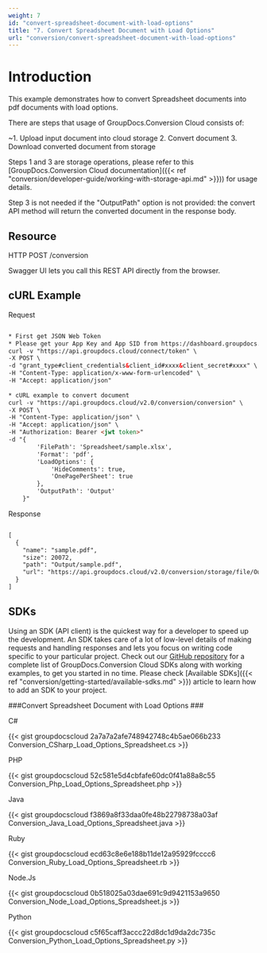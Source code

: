 ```yaml
---
weight: 7
id: "convert-spreadsheet-document-with-load-options"
title: "7. Convert Spreadsheet Document with Load Options"
url: "conversion/convert-spreadsheet-document-with-load-options"
---
```







# Introduction #

This example demonstrates how to convert Spreadsheet documents into pdf documents with load options. 

There are steps that usage of GroupDocs.Conversion Cloud consists of:

   ~1. Upload input document into cloud storage
   2. Convert document
   3. Download converted document from storage

Steps 1 and 3 are storage operations, please refer to this [GroupDocs.Conversion Cloud documentation]({{< ref "conversion/developer-guide/working-with-storage-api.md" >}})) for usage details.

Step 3 is not needed if the "OutputPath" option is not provided: the convert API method will return the converted document in the response body.

## Resource ##

HTTP POST /conversion

Swagger UI lets you call this REST API directly from the browser.  

## cURL Example ##


 Request

```html 

* First get JSON Web Token
* Please get your App Key and App SID from https://dashboard.groupdocs.cloud/#/apps. Kindly place App Key in "client_secret" and App SID in "client_id" argument.
curl -v "https://api.groupdocs.cloud/connect/token" \
-X POST \
-d "grant_type#client_credentials&client_id#xxxx&client_secret#xxxx" \
-H "Content-Type: application/x-www-form-urlencoded" \
-H "Accept: application/json"
  
* cURL example to convert document
curl -v "https://api.groupdocs.cloud/v2.0/conversion/conversion" \
-X POST \
-H "Content-Type: application/json" \
-H "Accept: application/json" \
-H "Authorization: Bearer <jwt token>"
-d "{
        'FilePath': 'Spreadsheet/sample.xlsx',
        'Format': 'pdf',
        'LoadOptions': {
            'HideComments': true,
            'OnePagePerSheet': true
        },
        'OutputPath': 'Output'
    }"

 ```


 Response

```html 

[
  {
    "name": "sample.pdf",
    "size": 20072,
    "path": "Output/sample.pdf",
    "url": "https://api.groupdocs.cloud/v2.0/conversion/storage/file/Output/sample.pdf"
  }
]

 ```




## SDKs ##

Using an SDK (API client) is the quickest way for a developer to speed up the development. An SDK takes care of a lot of low-level details of making requests and handling responses and lets you focus on writing code specific to your particular project. Check out our [GitHub repository](https://github.com/groupdocs-conversion-cloud) for a complete list of GroupDocs.Conversion Cloud SDKs along with working examples, to get you started in no time. Please check [Available SDKs]({{< ref "conversion/getting-started/available-sdks.md" >}}) article to learn how to add an SDK to your project.

###Convert Spreadsheet Document with Load Options ###


 C#

{{< gist groupdocscloud 2a7a7a2afe748942748c4b5ae066b233 Conversion_CSharp_Load_Options_Spreadsheet.cs >}}




 PHP

{{< gist groupdocscloud 52c581e5d4cbfafe60dc0f41a88a8c55 Conversion_Php_Load_Options_Spreadsheet.php >}}




 Java

{{< gist groupdocscloud f3869a8f33daa0fe48b22798738a03af Conversion_Java_Load_Options_Spreadsheet.java >}}




 Ruby

{{< gist groupdocscloud ecd63c8e6e188b11de12a95929fcccc6 Conversion_Ruby_Load_Options_Spreadsheet.rb >}}




 Node.Js

{{< gist groupdocscloud 0b518025a03dae691c9d9421153a9650 Conversion_Node_Load_Options_Spreadsheet.js >}}




 Python

{{< gist groupdocscloud c5f65caff3accc22d8dc1d9da2dc735c Conversion_Python_Load_Options_Spreadsheet.py >}}




